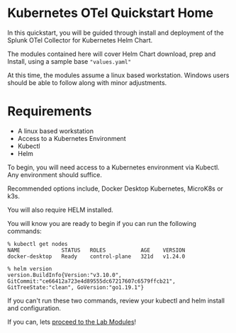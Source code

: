 # Kubernetes OTel Quickstart Home

In this quickstart, you will be guided through install and deployment of the Splunk OTel Collector for Kubernetes Helm Chart. 

The modules contained here will cover Helm Chart download, prep and Install, using a sample base `"values.yaml"`

At this time, the modules assume a linux based workstation. Windows users should be able to follow along with minor adjustments. 

# Requirements
- A linux based workstation
- Access to a Kubernetes Environment
- Kubectl
- Helm

To begin, you will need access to a Kubernetes environment via Kubectl. Any environment should suffice. 

Recommended options include, Docker Desktop Kubernetes, MicroK8s or k3s. 

You will also require HELM installed. 

You will know you are ready to begin if you can run the following commands:

```
% kubectl get nodes
NAME             STATUS   ROLES           AGE    VERSION
docker-desktop   Ready    control-plane   321d   v1.24.0
```

```
% helm version
version.BuildInfo{Version:"v3.10.0", GitCommit:"ce66412a723e4d89555dc67217607c6579ffcb21", GitTreeState:"clean", GoVersion:"go1.19.1"}
```

If you can't run these two commands, review your kubectl and helm install and configuration. 

If you can, lets [proceed to the Lab Modules](https://github.com/matthewmodestino/otel-quickstart/blob/main/kubernetes/1-module-one.md)!


